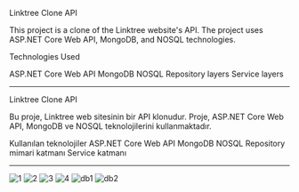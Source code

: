 Linktree Clone API

This project is a clone of the Linktree website's API. The project uses ASP.NET Core Web API, MongoDB, and NOSQL technologies.

Technologies Used

ASP.NET Core Web API
MongoDB
NOSQL
Repository layers
Service layers

-------------------------------------------------------------------------------------------------------------------------------

Linktree Clone API

Bu proje, Linktree web sitesinin bir API klonudur. Proje, ASP.NET Core Web API, MongoDB ve NOSQL teknolojilerini kullanmaktadır.

Kullanılan teknolojiler
ASP.NET Core Web API
MongoDB
NOSQL
Repository mimari katmanı
Service katmanı

-------------------------------------------------------------------------------------------------------------------------------

![1](https://github.com/TkN42/Linktree-Clone---Api/assets/29886553/ed23a3b2-ba5b-4cda-9032-e0b656669e82)
![2](https://github.com/TkN42/Linktree-Clone---Api/assets/29886553/2d23547c-5382-46fa-9178-1dd2ed1d724a)
![3](https://github.com/TkN42/Linktree-Clone---Api/assets/29886553/ff248846-e37f-4368-9eba-1883586eb1b6)
![4](https://github.com/TkN42/Linktree-Clone---Api/assets/29886553/a2b05331-f378-472c-a0ea-ef6a73c6ccaf)
![db1](https://github.com/TkN42/Linktree-Clone---Api/assets/29886553/edb766af-81fe-471c-82ab-40811fd61eb5)
![db2](https://github.com/TkN42/Linktree-Clone---Api/assets/29886553/4023d6d1-298b-49f1-8910-45d4c68a5cc8)
